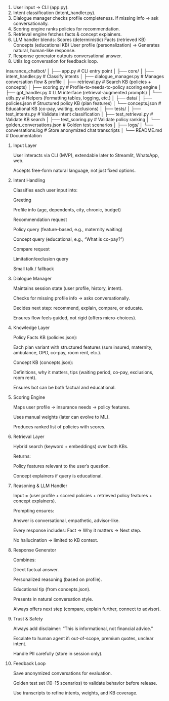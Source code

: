1. User input → CLI (app.py).
2. Intent classification (intent_handler.py).
3. Dialogue manager checks profile completeness.
    If missing info → ask conversationally.
4. Scoring engine ranks policies for recommendation.
5. Retrieval engine fetches facts & concept explainers.
6. LLM handler blends:
    Scores (deterministic)
    Facts (retrieved KB)
    Concepts (educational KB)
    User profile (personalization)
        → Generates natural, human-like response.
7. Response generator outputs conversational answer.
8. Utils log conversation for feedback loop.



insurance_chatbot/
│
├── app.py                  # CLI entry point
│
├── core/
│   ├── intent_handler.py    # Classify intents
│   ├── dialogue_manager.py  # Manages conversation flow & profile
│   ├── retrieval.py         # Search KB (policies + concepts)
│   ├── scoring.py           # Profile-to-needs-to-policy scoring engine
│   ├── gpt_handler.py       # LLM interface (retrieval-augmented prompts)
│   └── utils.py             # Helpers (formatting tables, logging, etc.)
│
├── data/
│   ├── policies.json        # Structured policy KB (plan features)
│   └── concepts.json        # Educational KB (co-pay, waiting, exclusions)
│
├── tests/
│   ├── test_intents.py      # Validate intent classification
│   ├── test_retrieval.py    # Validate KB search
│   ├── test_scoring.py      # Validate policy ranking
│   └── golden_conversations.json  # Golden test scenarios
│
├── logs/
│   └── conversations.log    # Store anonymized chat transcripts
│
└── README.md                # Documentation

1. Input Layer

    User interacts via CLI (MVP), extendable later to Streamlit, WhatsApp, web.

    Accepts free-form natural language, not just fixed options.

2. Intent Handling

    Classifies each user input into:

    Greeting

    Profile info (age, dependents, city, chronic, budget)

    Recommendation request

    Policy query (feature-based, e.g., maternity waiting)

    Concept query (educational, e.g., “What is co-pay?”)

    Compare request

    Limitation/exclusion query

    Small talk / fallback

3. Dialogue Manager

    Maintains session state (user profile, history, intent).

    Checks for missing profile info → asks conversationally.

    Decides next step: recommend, explain, compare, or educate.

    Ensures flow feels guided, not rigid (offers micro-choices).

4. Knowledge Layer

    Policy Facts KB (policies.json):

    Each plan variant with structured features (sum insured, maternity, ambulance, OPD, co-pay, room rent, etc.).

    Concept KB (concepts.json):

    Definitions, why it matters, tips (waiting period, co-pay, exclusions, room rent).

    Ensures bot can be both factual and educational.

5. Scoring Engine

    Maps user profile → insurance needs → policy features.

    Uses manual weights (later can evolve to ML).

    Produces ranked list of policies with scores.

6. Retrieval Layer

    Hybrid search (keyword + embeddings) over both KBs.

    Returns:

    Policy features relevant to the user’s question.

    Concept explainers if query is educational.

7. Reasoning & LLM Handler

    Input = (user profile + scored policies + retrieved policy features + concept explainers).

    Prompting ensures:

    Answer is conversational, empathetic, advisor-like.

    Every response includes: Fact → Why it matters → Next step.

    No hallucination → limited to KB context.

8. Response Generator

    Combines:

    Direct factual answer.

    Personalized reasoning (based on profile).

    Educational tip (from concepts.json).

    Presents in natural conversation style.

    Always offers next step (compare, explain further, connect to advisor).

9. Trust & Safety

    Always add disclaimer: “This is informational, not financial advice.”

    Escalate to human agent if: out-of-scope, premium quotes, unclear intent.

    Handle PII carefully (store in session only).

10. Feedback Loop

    Save anonymized conversations for evaluation.

    Golden test set (10–15 scenarios) to validate behavior before release.

    Use transcripts to refine intents, weights, and KB coverage.